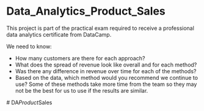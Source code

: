# Data_Analytics_Product_Sales


This project is part of the practical exam required to receive a professional data analytics certificate from DataCamp.

We need to know:
- How many customers are there for each approach?
- What does the spread of revenue look like overall and for each method?
- Was there any difference in revenue over time for each of the methods?
- Based on the data, which method would you recommend we continue to use? Some of these methods take more time from the team so they    may not be the best for us to use if the results are similar.

#   D A _ P r o d u c t _ S a l e s  
 